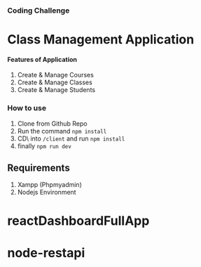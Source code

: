 ### Coding Challenge

# Class Management Application


#### Features of Application
1. Create & Manage Courses
2. Create & Manage Classes
3. Create & Manage Students

### How to use
1. Clone from Github Repo
2. Run the command `npm install`
3. CD\ into `/client` and run `npm install`
4. finally `npm run dev`

## Requirements

1. Xampp (Phpmyadmin)
2. Nodejs Environment

# reactDashboardFullApp
# node-restapi
